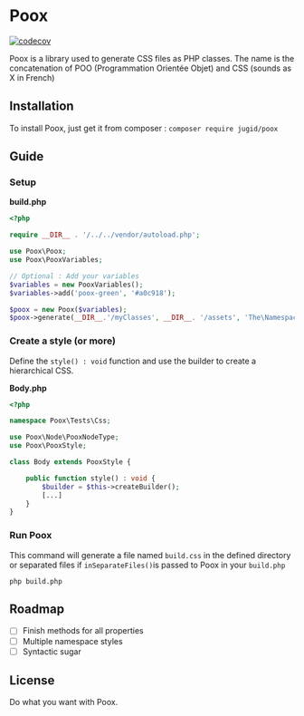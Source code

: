 # Poox
[![codecov](https://codecov.io/gh/JuGid/Poox/branch/master/graph/badge.svg?token=MYW4EAZ78V)](https://codecov.io/gh/JuGid/Poox) 

Poox is a library used to generate CSS files as PHP classes.
The name is the concatenation of POO (Programmation Orientée Objet) and CSS (sounds as X in French)

## Installation

To install Poox, just get it from composer :
`composer require jugid/poox`

## Guide

### Setup

**build.php**
```php
<?php

require __DIR__ . '/../../vendor/autoload.php';

use Poox\Poox;
use Poox\PooxVariables;

// Optional : Add your variables
$variables = new PooxVariables();
$variables->add('poox-green', '#a0c918');

$poox = new Poox($variables);
$poox->generate(__DIR__.'/myClasses', __DIR__. '/assets', 'The\Namespaces\Of\PooxStyles');
```

### Create a style (or more)
Define the `style() : void` function and use the builder to create a hierarchical CSS.

**Body.php**
```php
<?php

namespace Poox\Tests\Css;

use Poox\Node\PooxNodeType;
use Poox\PooxStyle;

class Body extends PooxStyle {

    public function style() : void {
        $builder = $this->createBuilder();
        [...]
    }
}
```

### Run Poox
This command will generate a file named `build.css` in the defined directory or separated files if `inSeparateFiles()`is passed to Poox in your `build.php`

```
php build.php
```

## Roadmap

- [ ] Finish methods for all properties
- [ ] Multiple namespace styles
- [ ] Syntactic sugar

## License

Do what you want with Poox.

